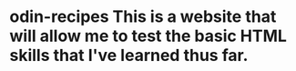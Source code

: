 # odin-recipes This is a website that will allow me to test the basic HTML skills that I've learned thus far.

